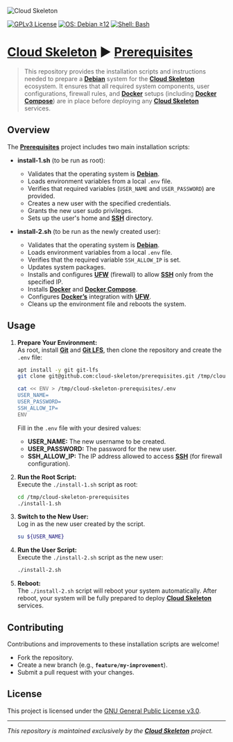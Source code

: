 ![Cloud Skeleton](./assets/logo.jpg)

[![GPLv3 License](https://img.shields.io/badge/License-GPLv3-blue.svg)](LICENSE)
[![OS: Debian ≥12](https://img.shields.io/badge/OS-Debian_≥12-red)]()
[![Shell: Bash](https://img.shields.io/badge/Shell-Bash-green)]()

# **[Cloud Skeleton](https://github.com/cloud-skeleton/)** ► **[Prerequisites](https://github.com/cloud-skeleton/prerequisites/)**

> This repository provides the installation scripts and instructions needed to prepare a **[Debian](https://www.debian.org/releases/bookworm/installmanual)** system for the **[Cloud Skeleton](https://github.com/cloud-skeleton/)** ecosystem. It ensures that all required system components, user configurations, firewall rules, and **[Docker](https://docs.docker.com/get-started/)** setups (including **[Docker Compose](https://docs.docker.com/compose/gettingstarted/)**) are in place before deploying any **[Cloud Skeleton](https://github.com/cloud-skeleton/)** services.

## Overview

The **[Prerequisites](https://github.com/cloud-skeleton/prerequisites/)** project includes two main installation scripts:

- **install-1.sh** (to be run as root):  
  - Validates that the operating system is **[Debian](https://www.debian.org/releases/bookworm/installmanual)**.
  - Loads environment variables from a local `.env` file.
  - Verifies that required variables (`USER_NAME` and `USER_PASSWORD`) are provided.
  - Creates a new user with the specified credentials.
  - Grants the new user sudo privileges.
  - Sets up the user's home and **[SSH](https://www.openssh.com/manual.html)** directory.

- **install-2.sh** (to be run as the newly created user):  
  - Validates that the operating system is **[Debian](https://www.debian.org/releases/bookworm/installmanual)**.
  - Loads environment variables from a local `.env` file.
  - Verifies that the required variable `SSH_ALLOW_IP` is set.
  - Updates system packages.
  - Installs and configures **[UFW](https://help.ubuntu.com/community/UFW)** (firewall) to allow **[SSH](https://www.openssh.com/manual.html)** only from the specified IP.
  - Installs **[Docker](https://docs.docker.com/get-started/)** and **[Docker Compose](https://docs.docker.com/compose/gettingstarted/)**.
  - Configures **[Docker’s](https://docs.docker.com/get-started/)** integration with **[UFW](https://help.ubuntu.com/community/UFW)**.
  - Cleans up the environment file and reboots the system.

## Usage

1. **Prepare Your Environment:**  
   As root, install **[Git](https://git-scm.com/book/ms/v2/Getting-Started-First-Time-Git-Setup)** and **[Git LFS](https://github.com/git-lfs/git-lfs/wiki/Tutorial)**, then clone the repository and create the `.env` file:
    ```sh
    apt install -y git git-lfs
    git clone git@github.com:cloud-skeleton/prerequisites.git /tmp/cloud-skeleton-prerequisites
    ```
    ```sh
    cat << ENV > /tmp/cloud-skeleton-prerequisites/.env
    USER_NAME=
    USER_PASSWORD=
    SSH_ALLOW_IP=
    ENV
    ```
    Fill in the `.env` file with your desired values:
    - **USER_NAME:** The new username to be created.
    - **USER_PASSWORD:** The password for the new user.
    - **SSH_ALLOW_IP:** The IP address allowed to access **[SSH](https://www.openssh.com/manual.html)** (for firewall configuration).

2. **Run the Root Script:**  
   Execute the `./install-1.sh` script as root:
   ```sh
   cd /tmp/cloud-skeleton-prerequisites
   ./install-1.sh
   ```

3. **Switch to the New User:**  
   Log in as the new user created by the script.
   ```sh
   su ${USER_NAME}
   ```

4. **Run the User Script:**  
   Execute the `./install-2.sh` script as the new user:
   ```sh
   ./install-2.sh
   ```

5. **Reboot:**  
   The `./install-2.sh` script will reboot your system automatically. After reboot, your system will be fully prepared to deploy **[Cloud Skeleton](https://github.com/cloud-skeleton/)** services.

## Contributing

Contributions and improvements to these installation scripts are welcome!  
- Fork the repository.
- Create a new branch (e.g., **`feature/my-improvement`**).
- Submit a pull request with your changes.

## License

This project is licensed under the [GNU General Public License v3.0](LICENSE).

---

*This repository is maintained exclusively by the **[Cloud Skeleton](https://github.com/cloud-skeleton/)** project.*
